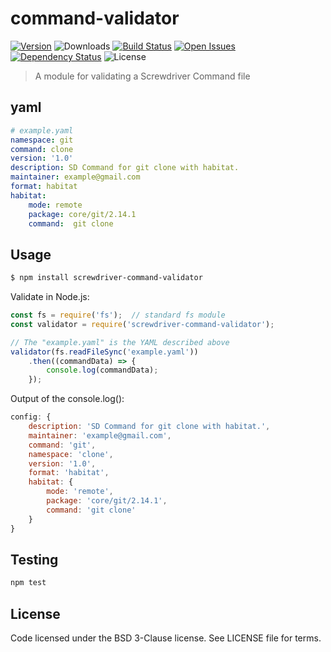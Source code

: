 # command-validator
[![Version][npm-image]][npm-url] ![Downloads][downloads-image] [![Build Status][status-image]][status-url] [![Open Issues][issues-image]][issues-url] [![Dependency Status][daviddm-image]][daviddm-url] ![License][license-image]

> A module for validating a Screwdriver Command file

## yaml

```yaml
# example.yaml
namespace: git
command: clone
version: '1.0'
description: SD Command for git clone with habitat.
maintainer: example@gmail.com
format: habitat
habitat:
    mode: remote
    package: core/git/2.14.1
    command:  git clone
```

## Usage


```bash
$ npm install screwdriver-command-validator
```

Validate in Node.js:

```javascript
const fs = require('fs');  // standard fs module
const validator = require('screwdriver-command-validator');

// The "example.yaml" is the YAML described above
validator(fs.readFileSync('example.yaml'))
    .then((commandData) => {
        console.log(commandData);
    });
```

Output of the console.log():

```javascript
config: {
    description: 'SD Command for git clone with habitat.',
    maintainer: 'example@gmail.com',
    command: 'git',
    namespace: 'clone',
    version: '1.0',
    format: 'habitat',
    habitat: {
        mode: 'remote',
        package: 'core/git/2.14.1',
        command: 'git clone'
    }
}
```

## Testing

```bash
npm test
```

## License

Code licensed under the BSD 3-Clause license. See LICENSE file for terms.

[npm-image]: https://img.shields.io/npm/v/screwdriver-command-validator.svg
[npm-url]: https://npmjs.org/package/screwdriver-command-validator
[downloads-image]: https://img.shields.io/npm/dt/screwdriver-command-validator.svg
[license-image]: https://img.shields.io/npm/l/screwdriver-command-validator.svg
[issues-image]: https://img.shields.io/github/issues/screwdriver-cd/command-validator.svg
[issues-url]: https://github.com/screwdriver-cd/command-validator/issues
[status-image]: https://cd.screwdriver.cd/pipelines/410/badge
[status-url]: https://cd.screwdriver.cd/pipelines/410
[daviddm-image]: https://david-dm.org/screwdriver-cd/command-validator.svg?theme=shields.io
[daviddm-url]: https://david-dm.org/screwdriver-cd/command-validator
